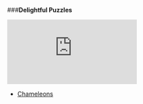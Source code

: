 ###**Delightful Puzzles**

![equation](http://latex.codecogs.com/gif.latex?a%5E2%2Bb_2%3Dc%5E2)

+ [Chameleons](https://github.com/phonism/Puzzles/blob/master/Delightful%20Puzzles/Chameleons.md)
